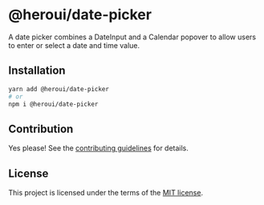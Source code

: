 # @heroui/date-picker

A date picker combines a DateInput and a Calendar popover to allow users to enter or select a date and time value.

## Installation

```sh
yarn add @heroui/date-picker
# or
npm i @heroui/date-picker
```

## Contribution

Yes please! See the
[contributing guidelines](https://github.com/nextui-org/nextui/blob/master/CONTRIBUTING.md)
for details.

## License

This project is licensed under the terms of the
[MIT license](https://github.com/nextui-org/nextui/blob/master/LICENSE).
